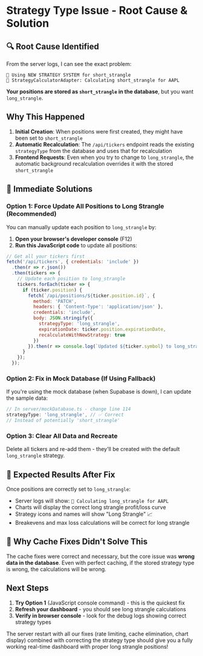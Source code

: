 # Strategy Type Issue - Root Cause & Solution

## 🔍 Root Cause Identified

From the server logs, I can see the exact problem:

```
🎯 Using NEW STRATEGY SYSTEM for short_strangle
🎯 StrategyCalculatorAdapter: Calculating short_strangle for AAPL
```

**Your positions are stored as `short_strangle` in the database**, but you want `long_strangle`.

## Why This Happened

1. **Initial Creation**: When positions were first created, they might have been set to `short_strangle`
2. **Automatic Recalculation**: The `/api/tickers` endpoint reads the existing `strategyType` from the database and uses that for recalculation
3. **Frontend Requests**: Even when you try to change to `long_strangle`, the automatic background recalculation overrides it with the stored `short_strangle`

## 🔧 Immediate Solutions

### Option 1: Force Update All Positions to Long Strangle (Recommended)

You can manually update each position to `long_strangle` by:

1. **Open your browser's developer console** (F12)
2. **Run this JavaScript code** to update all positions:

```javascript
// Get all your tickers first
fetch('/api/tickers', { credentials: 'include' })
  .then(r => r.json())
  .then(tickers => {
    // Update each position to long_strangle
    tickers.forEach(ticker => {
      if (ticker.position) {
        fetch(`/api/positions/${ticker.position.id}`, {
          method: 'PATCH',
          headers: { 'Content-Type': 'application/json' },
          credentials: 'include',
          body: JSON.stringify({
            strategyType: 'long_strangle',
            expirationDate: ticker.position.expirationDate,
            recalculateWithNewStrategy: true
          })
        }).then(r => console.log(`Updated ${ticker.symbol} to long_strangle`));
      }
    });
  });
```

### Option 2: Fix in Mock Database (If Using Fallback)

If you're using the mock database (when Supabase is down), I can update the sample data:

```typescript
// In server/mockDatabase.ts - change line 114
strategyType: 'long_strangle', // ✅ Correct
// Instead of potentially 'short_strangle'
```

### Option 3: Clear All Data and Recreate

Delete all tickers and re-add them - they'll be created with the default `long_strangle` strategy.

## 🎯 Expected Results After Fix

Once positions are correctly set to `long_strangle`:

- Server logs will show: `🎯 Calculating long_strangle for AAPL`
- Charts will display the correct long strangle profit/loss curve
- Strategy icons and names will show "Long Strangle" 📈
- Breakevens and max loss calculations will be correct for long strangle

## 🚨 Why Cache Fixes Didn't Solve This

The cache fixes were correct and necessary, but the core issue was **wrong data in the database**. Even with perfect caching, if the stored strategy type is wrong, the calculations will be wrong.

## Next Steps

1. **Try Option 1** (JavaScript console command) - this is the quickest fix
2. **Refresh your dashboard** - you should see long strangle calculations
3. **Verify in browser console** - look for the debug logs showing correct strategy types

The server restart with all our fixes (rate limiting, cache elimination, chart display) combined with correcting the strategy type should give you a fully working real-time dashboard with proper long strangle positions!
